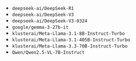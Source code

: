 - `deepseek-ai/DeepSeek-R1`
- `deepseek-ai/DeepSeek-V3`
- `deepseek-ai/DeepSeek-V3-0324`
- `google/gemma-3-27b-it`
- `klusterai/Meta-Llama-3.1-8B-Instruct-Turbo`
- `klusterai/Meta-Llama-3.1-405B-Instruct-Turbo`
- `klusterai/Meta-Llama-3.3-70B-Instruct-Turbo`
- `Qwen/Qwen2.5-VL-7B-Instruct`